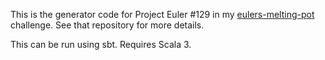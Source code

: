 
This is the generator code for Project Euler #129 in my
[eulers-melting-pot](https://github.com/Mercerenies/eulers-melting-pot)
challenge. See that repository for more details.

This can be run using sbt. Requires Scala 3.
